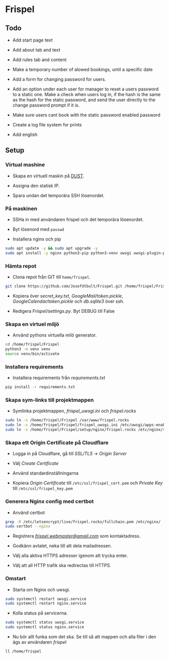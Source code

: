 # Frispel

## Todo

* Add start page text

* Add about tab and text

* Add rules tab and content

* Make a temporary number of alowed bookings, until a specific date

* Add a form for changing password for users.

* Add an option under each user for manager to reset a users password to a static one. Make a check when users log in, if the hash is the same as the hash for the static password, and send the user directly to the change password prompt if it is.

* Make sure users cant book with the static password enabled password

* Create a log file system for prints

* Add english

## Setup

### Virtual mashine

* Skapa en virtuell maskin på [DUST](https://dust.ludd.ltu.se/cloud/dashboard).

* Assigna den statisk IP.

* Spara undan det temporära SSH lösenordet.

### På maskinen

* SSHa in med användaren frispel och det temporära lösenordet.

* Byt lösenord med `passwd`

* Installera nginx och pip

```bash 
sudo apt update -y && sudo apt upgrade -y
sudo apt install -y nginx python3-pip python3-venv uwsgi uwsgi-plugin-python3 certbot python3-certbot-nginx python3-venv
```

### Hämta repot

* Clona repot från GIT till `home/frispel`.

```bash
git clone https://github.com/JosefUtbult/Frispel.git /home/frispel/Frispel
```

* Kopiera över *secret_key.txt*, *GoogleMail/token.pickle*, *GoogleCalendar/token.pickle* och *db.sqlite3* över ssh.

* Redigera *Frispel/settings.py*. Byt DEBUG till False

### Skapa en virtuel miljö

* Använd pythons virtuella milö generator.

```bash
cd /home/frispel/Frispel
python3 -m venv venv
source venv/bin/activate
```

### Installera requirements

* Installera requirements från *requirements.txt*

```bash
pip install -r requirements.txt 
```

### Skapa sym-links till projektmappen

* Symlinka projektmappen, *frispel_uwsgi.ini* och *frispel.rocks*

```bash
sudo ln -s /home/frispel/Frispel /var/www/frispel.rocks
sudo ln -s /home/frispel/Frispel/frispel_uwsgi.ini /etc/uwsgi/apps-enabled/
sudo ln -s /home/frispel/Frispel/setup/nginx/frispel.rocks /etc/nginx/sites-enabled/
```

### Skapa ett Origin Certificate på Cloudflare

* Logga in på Cloudflare, gå till *SSL/TLS* -> *Origin Server*

* Välj *Create Certificate*

* Använd standardinställningarna

* Kopiera *Origin Certificate* till `/etc/ssl/frispel_cert.pem` och *Private Key* till `/etc/ssl/frispel_key.pem`

### Generera Nginx config med certbot

* Använd certbot

```bash
grep -R /etc/letsencrypt/live/frispel.rocks/fullchain.pem /etc/nginx/
sudo certbot --nginx
```

* Registrera *frispel.webmaster@gmail.com* som kontaktadress.

* Godkänn avtalet, neka till att dela mailadressen.

* Välj alla aktiva HTTPS adresser igenom att trycka enter.

* Välj att all HTTP trafik ska redirectas till HTTPS.

### Omstart

* Starta om Nginx och uwsgi.

```bash
sudo systemctl restart uwsgi.service
sudo systemctl restart nginx.service
```

* Kolla status på servicerna.

```bash
sudo systemctl status uwsgi.service
sudo systemctl status nginx.service
```

* Nu bör allt funka som det ska. Se till så att mappen och alla filer i den ägs av användaren *frispel*

```bash
ll /home/frispel
```
